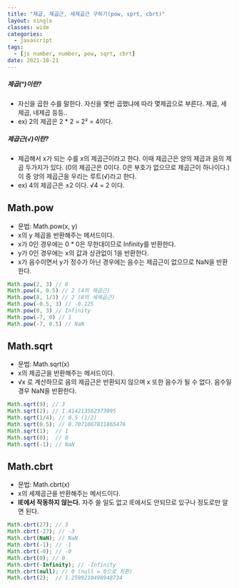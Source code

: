 ```yaml
---
title: "제곱, 제곱근, 세제곱근 구하기(pow, sprt, cbrt)"
layout: single
classes: wide
categories:
  - javascript
tags:
  - [js number, number, pow, sqrt, cbrt]
date: 2021-10-21
---
```


##### 제곱(ⁿ)이란?  
- 자신을 곱한 수를 말한다. 자신을 몇번 곱했냐에 따라 몇제곱으로 부른다. 제곱, 세제곱, 네제곱 등등..  
- ex) 2의 제곱은 2 * 2 = 2² = 4이다.  
  
##### 제곱근(√)이란?  
- 제곱해서 x가 되는 수를 x의 제곱근이라고 한다. 이때 제곱근은 양의 제곱과 음의 제곱 두가지가 있다. (0의 제곱근은 0이다. 0은 부호가 없으므로 제곱근이 하나이다.) 이 중 양의 제곱근을 우리는 루트(√)라고 한다.  
- ex) 4의 제곱근은 ±2 이다. √4 = 2 이다.

## Math.pow
* 문법: Math.pow(x, y)
* x의 y 제곱을 반환해주는 메서드이다.
* x가 0인 경우에는 0 * 0은 무한대이므로 Infinity를 반환한다.
* y가 0인 경우에는 x의 값과 상관없이 1을 반환한다.
* x가 음수이면서 y가 정수가 아닌 경우에는 음수는 제곱근이 없으므로 NaN을 반환한다.
  
```javascript
Math.pow(2, 3) // 8
Math.pow(4, 0.5) // 2 (4의 제곱근)
Math.pow(8, 1/3) // 2 (8의 세제곱근)
Math.pow(-0.5, 3) // -0.125
Math.pow(0, 3) // Infinity
Math.pow(-7, 0) // 1
Math.pow(-7, 0.5) // NaN
```

## Math.sqrt
* 문법: Math.sqrt(x)
* x의 제곱근을 반환해주는 메서드이다.
* √x 로 계산하므로 음의 제곱근은 반환되지 않으며 x 또한 음수가 될 수 없다. 음수일 경우 NaN을 반환한다.
  
```javascript
Math.sqrt(9); // 3
Math.sqrt(2); // 1.414213562373095
Math.sqrt(1/4); // 0.5 (1/2)
Math.sqrt(0.5); // 0.7071067811865476
Math.sqrt(1);  // 1
Math.sqrt(0);  // 0
Math.sqrt(-1); // NaN
```

## Math.cbrt
* 문법: Math.cbrt(x)
* x의 세제곱근을 반환해주는 메서드이다.
* **IE에서 작동하지 않는다.** 자주 쓸 일도 없고 IE에서도 안되므로 있구나 정도로만 알면 된다.
  
```javascript
Math.cbrt(27); // 3
Math.cbrt(-27); // -3
Math.cbrt(NaN); // NaN
Math.cbrt(-1); // -1
Math.cbrt(-0); // -0
Math.cbrt(0); // 0
Math.cbrt(-Infinity); // -Infinity
Math.cbrt(null); // 0 (null = 0으로 치환)
Math.cbrt(2);  // 1.2599210498948734
```